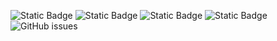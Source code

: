 ![Static Badge](https://img.shields.io/badge/blacklists-60-000000) ![Static Badge](https://img.shields.io/badge/blacklisted-2731272-cc0000) ![Static Badge](https://img.shields.io/badge/whitelisted-2242-00CC00) ![Static Badge](https://img.shields.io/badge/streaming_blacklist-28106-000000) ![GitHub issues](https://img.shields.io/github/issues/fabriziosalmi/blacklists)
